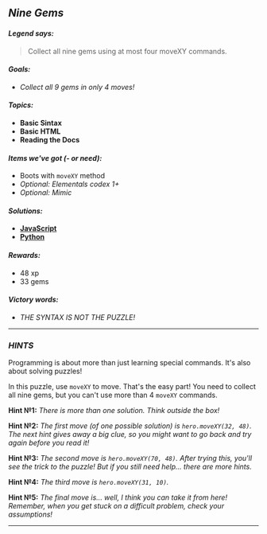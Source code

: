 ## _Nine Gems_

#### _Legend says:_
> Collect all nine gems using at most four moveXY commands.

#### _Goals:_
+ _Collect all 9 gems in only 4 moves!_

#### _Topics:_
+ **Basic Sintax**
+ **Basic HTML**
+ **Reading the Docs**

#### _Items we've got (- or need):_
+ Boots with `moveXY` method
+ _Optional: Elementals codex 1+_
+ _Optional: Mimic_

#### _Solutions:_
+ **[JavaScript](nineGems.js)**
+ **[Python](nine_gems.py)**

#### _Rewards:_
+ 48 xp
+ 33 gems

#### _Victory words:_
+ _THE SYNTAX IS NOT THE PUZZLE!_

___

### _HINTS_

Programming is about more than just learning special commands. It's also about solving puzzles!

In this puzzle, use `moveXY` to move. That's the easy part! You need to collect all nine gems, but you can't use more than 4 `moveXY` commands.

**Hint №1:** _There is more than one solution. Think outside the box!_

**Hint №2:** _The first move (of one possible solution) is `hero.moveXY(32, 48)`. The next hint gives away a big clue, so you might want to go back and try again before you read it!_

**Hint №3:** _The second move is `hero.moveXY(70, 48)`. After trying this, you'll see the trick to the puzzle! But if you still need help... there are more hints._

**Hint №4:** _The third move is `hero.moveXY(31, 10)`._

**Hint №5:**  _The final move is... well, I think you can take it from here! Remember, when you get stuck on a difficult problem, check your assumptions!_
___
